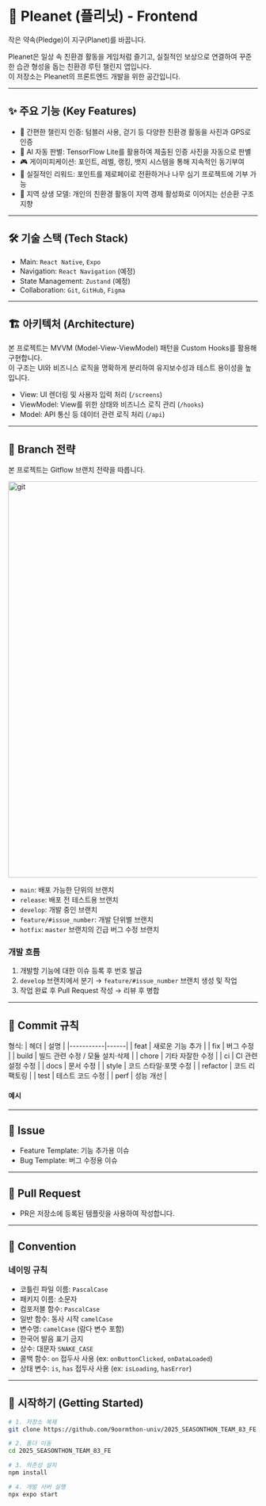 # 🌱 Pleanet (플리닛) - Frontend

작은 약속(Pledge)이 지구(Planet)를 바꿉니다.  

Pleanet은 일상 속 친환경 활동을 게임처럼 즐기고, 실질적인 보상으로 연결하여 꾸준한 습관 형성을 돕는 친환경 루틴 챌린지 앱입니다.  
이 저장소는 Pleanet의 프론트엔드 개발을 위한 공간입니다.

---

## ✨ 주요 기능 (Key Features)

- 📸 간편한 챌린지 인증: 텀블러 사용, 걷기 등 다양한 친환경 활동을 사진과 GPS로 인증
- 🤖 AI 자동 판별: TensorFlow Lite를 활용하여 제출된 인증 사진을 자동으로 판별
- 🎮 게이미피케이션: 포인트, 레벨, 랭킹, 뱃지 시스템을 통해 지속적인 동기부여
- 💸 실질적인 리워드: 포인트를 제로페이로 전환하거나 나무 심기 프로젝트에 기부 가능
- 🤝 지역 상생 모델: 개인의 친환경 활동이 지역 경제 활성화로 이어지는 선순환 구조 지향

---

## 🛠️ 기술 스택 (Tech Stack)

- Main: `React Native`, `Expo`
- Navigation: `React Navigation` (예정)
- State Management: `Zustand` (예정)
- Collaboration: `Git`, `GitHub`, `Figma`

---

## 🏗️ 아키텍처 (Architecture)

본 프로젝트는 MVVM (Model-View-ViewModel) 패턴을 Custom Hooks를 활용해 구현합니다.  
이 구조는 UI와 비즈니스 로직을 명확하게 분리하여 유지보수성과 테스트 용이성을 높입니다.

- View: UI 렌더링 및 사용자 입력 처리 (`/screens`)
- ViewModel: View를 위한 상태와 비즈니스 로직 관리 (`/hooks`)
- Model: API 통신 등 데이터 관련 로직 처리 (`/api`)

---

## 🌿 Branch 전략

본 프로젝트는 Gitflow 브랜치 전략을 따릅니다.

<img width="600" height="800" alt="git" src="https://github.com/user-attachments/assets/6754c9a1-072e-4b74-b10d-a885f6887de4" />

- `main`: 배포 가능한 단위의 브랜치
- `release`: 배포 전 테스트용 브랜치
- `develop`: 개발 중인 브랜치
- `feature/#issue_number`: 개발 단위별 브랜치
- `hotfix`: `master` 브랜치의 긴급 버그 수정 브랜치

### 개발 흐름
1. 개발할 기능에 대한 이슈 등록 후 번호 발급  
2. `develop` 브랜치에서 분기 → `feature/#issue_number` 브랜치 생성 및 작업  
3. 작업 완료 후 Pull Request 작성 → 리뷰 후 병합  

---

## 📝 Commit 규칙

형식:
| 헤더      | 설명 |
|-----------|------|
| feat      | 새로운 기능 추가 |
| fix       | 버그 수정 |
| build     | 빌드 관련 수정 / 모듈 설치·삭제 |
| chore     | 기타 자잘한 수정 |
| ci        | CI 관련 설정 수정 |
| docs      | 문서 수정 |
| style     | 코드 스타일·포맷 수정 |
| refactor  | 코드 리팩토링 |
| test      | 테스트 코드 수정 |
| perf      | 성능 개선 |

#### 예시
---

## 📌 Issue

- Feature Template: 기능 추가용 이슈  
- Bug Template: 버그 수정용 이슈  

---

## 🔀 Pull Request

- PR은 저장소에 등록된 템플릿을 사용하여 작성합니다.  

---

## 🎯 Convention

### 네이밍 규칙
- 코틀린 파일 이름: `PascalCase`  
- 패키지 이름: 소문자  
- 컴포저블 함수: `PascalCase`  
- 일반 함수: 동사 시작 `camelCase`  
- 변수명: `camelCase` (람다 변수 포함)  
- 한국어 발음 표기 금지  
- 상수: 대문자 `SNAKE_CASE`  
- 콜백 함수: `on` 접두사 사용 (ex: `onButtonClicked`, `onDataLoaded`)  
- 상태 변수: `is`, `has` 접두사 사용 (ex: `isLoading`, `hasError`)  

---

## 🚀 시작하기 (Getting Started)

```bash
# 1. 저장소 복제
git clone https://github.com/9oormthon-univ/2025_SEASONTHON_TEAM_83_FE.git

# 2. 폴더 이동
cd 2025_SEASONTHON_TEAM_83_FE

# 3. 의존성 설치
npm install

# 4. 개발 서버 실행
npx expo start